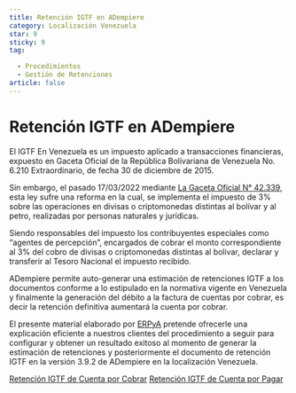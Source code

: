 ```yaml
---
title: Retención IGTF en ADempiere
category: Localización Venezuela
star: 9
sticky: 9
tag:

  - Procedimientos
  - Gestión de Retenciones
article: false
---
```


**Retención IGTF en ADempiere**
=========================================================

El IGTF En Venezuela es un impuesto aplicado a transacciones financieras, expuesto en Gaceta Oficial de la República Bolivariana de Venezuela No. 6.210 Extraordinario, de fecha 30 de diciembre de 2015.

Sin embargo, el pasado 17/03/2022 mediante [La Gaceta Oficial N° 42.339](/assets/img/docs/lve/procedures/consigment-management/consignment-sales/withholding-igtf/GACETAOFICIAL42339.pdf), esta ley sufre una reforma en la cual, se implementa el impuesto de 3% sobre las operaciones en divisas o criptomonedas distintas al bolívar y al petro, realizadas por personas naturales y jurídicas.

Siendo responsables del impuesto los contribuyentes especiales como “agentes de percepción”, encargados de cobrar el monto correspondiente al 3% del cobro de divisas o criptomonedas distintas al bolivar, declarar y transferir al Tesoro Nacional el impuesto recibido.

ADempiere permite auto-generar una estimación de retenciones IGTF a los documentos conforme a lo estipulado en la normativa vigente en Venezuela y finalmente la generación del débito a la factura de cuentas por cobrar, es decir la retención definitiva aumentará la cuenta por cobrar.

El presente material elaborado por [ERPyA](http://erpya.com) pretende ofrecerle una explicación eficiente a nuestros clientes del procedimiento a seguir para configurar y obtener un resultado exitoso al momento de generar la estimación de retenciones y posteriormente el documento de retención IGTF en la versión 3.9.2 de ADempiere en la localización Venezuela.

[Retención IGTF de Cuenta por Cobrar](withholding-igtf-cxc)
[Retención IGTF de Cuenta por Pagar](withholding-igtf-cxp)
